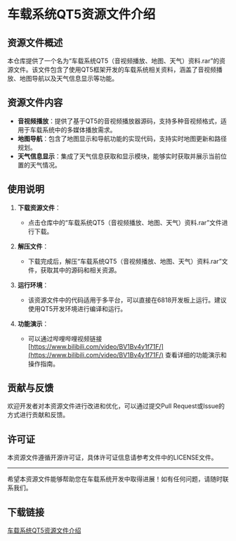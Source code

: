 # 车载系统QT5资源文件介绍

## 资源文件概述

本仓库提供了一个名为“车载系统QT5（音视频播放、地图、天气）资料.rar”的资源文件。该文件包含了使用QT5框架开发的车载系统相关资料，涵盖了音视频播放、地图导航以及天气信息显示等功能。

## 资源文件内容

- **音视频播放**：提供了基于QT5的音视频播放器源码，支持多种音视频格式，适用于车载系统中的多媒体播放需求。
- **地图导航**：包含了地图显示和导航功能的实现代码，支持实时地图更新和路径规划。
- **天气信息显示**：集成了天气信息获取和显示模块，能够实时获取并展示当前位置的天气情况。

## 使用说明

1. **下载资源文件**：
   - 点击仓库中的“车载系统QT5（音视频播放、地图、天气）资料.rar”文件进行下载。

2. **解压文件**：
   - 下载完成后，解压“车载系统QT5（音视频播放、地图、天气）资料.rar”文件，获取其中的源码和相关资源。

3. **运行环境**：
   - 该资源文件中的代码适用于多平台，可以直接在6818开发板上运行。建议使用QT5开发环境进行编译和运行。

4. **功能演示**：
   - 可以通过哔哩哔哩视频链接 [https://www.bilibili.com/video/BV1Bv4y1f71F/](https://www.bilibili.com/video/BV1Bv4y1f71F/) 查看详细的功能演示和操作指南。

## 贡献与反馈

欢迎开发者对本资源文件进行改进和优化，可以通过提交Pull Request或Issue的方式进行贡献和反馈。

## 许可证

本资源文件遵循开源许可证，具体许可证信息请参考文件中的LICENSE文件。

---

希望本资源文件能够帮助您在车载系统开发中取得进展！如有任何问题，请随时联系我们。

## 下载链接

[车载系统QT5资源文件介绍](https://pan.quark.cn/s/17fef1e6b606)